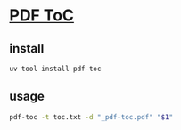 # [PDF ToC](https://github.com/HareInWeed/pdf-toc)

## install

```sh
uv tool install pdf-toc
```

## usage

```sh
pdf-toc -t toc.txt -d "_pdf-toc.pdf" "$1"
```
